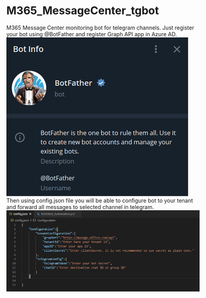 # M365_MessageCenter_tgbot
M365 Message Center monitoring bot for telegram channels.
Just register your bot using @BotFather and register Graph API app in Azure AD.  
![Config_Screen](/images/Readme_picture2.png)
Then using config.json file you will be able to configure bot to your tenant and forward all messages to selected channel in telegram.  
![Config_Screen](/images/Readme_picture.png)
